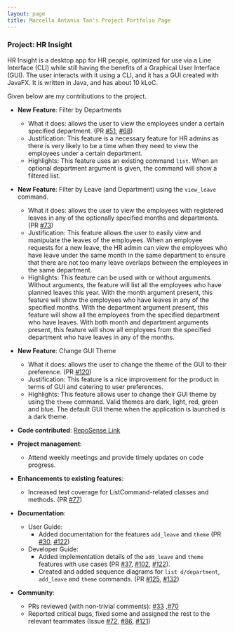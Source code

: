 ```yaml
---
layout: page
title: Marcella Antania Tan's Project Portfolio Page
---
```


### Project: HR Insight

HR Insight is a desktop app for HR people, optimized for use via a Line Interface (CLI) while still having the benefits of a Graphical User Interface (GUI). The user interacts with it using a CLI, and it has a GUI created with JavaFX. It is written in Java, and has about 10 kLoC.

Given below are my contributions to the project.

- **New Feature**: Filter by Departments
  * What it does: allows the user to view the employees under a certain specified department. (PR [#51](https://github.com/AY2324S1-CS2103-F13-2/tp/pull/51), [#68](https://github.com/AY2324S1-CS2103-F13-2/tp/pull/68))
  * Justification: This feature is a necessary feature for HR admins as there is very likely to be a time when they need to view the employees under a certain department.
  * Highlights: This feature uses an existing command `list`. When an optional department argument is given, the command will show a filtered list.

- **New Feature**: Filter by Leave (and Department) using the `view_leave` command.
  * What it does: allows the user to view the employees with registered leaves in any of the optionally specified months and departments. (PR [#73](https://github.com/AY2324S1-CS2103-F13-2/tp/pull/73))
  * Justification: This feature allows the user to easily view and manipulate the leaves of the employees. When an employee requests for a new leave, the HR admin can view the employees who have leave under the same month in the same department to ensure that there are not too many leave overlaps between the employees in the same department.
  * Highlights: This feature can be used with or without arguments. Without arguments, the feature will list all the employees who have planned leaves this year. With the month argument present, this feature will show the employees who have leaves in any of the specified months. With the department argument present, this feature will show all the employees from the specified department who have leaves. With both month and department arguments present, this feature will show all employees from the specified department who have leaves in any of the months.
 
- **New Feature**: Change GUI Theme
  * What it does: allows the user to change the theme of the GUI to their preference. (PR [#120](https://github.com/AY2324S1-CS2103-F13-2/tp/pull/120))
  * Justification: This feature is a nice improvement for the product in terms of GUI and catering to user preferences.
  * Highlights: This feature allows user to change their GUI theme by using the `theme` command. Valid themes are dark, light, red, green and blue. The default GUI theme when the application is launched is a dark theme.

- **Code contributed**: [RepoSense Link](https://nus-cs2103-ay2324s1.github.io/tp-dashboard/?search=marcellaantania&breakdown=true)

- **Project management**:
  * Attend weekly meetings and provide timely updates on code progress.

- **Enhancements to existing features**: 
  * Increased test coverage for ListCommand-related classes and methods. (PR [#77](https://github.com/AY2324S1-CS2103-F13-2/tp/pull/77))

- **Documentation**:
  * User Guide:
    * Added documentation for the features `add_leave` and `theme` (PR [#30](https://github.com/AY2324S1-CS2103-F13-2/tp/pull/30), [#122](https://github.com/AY2324S1-CS2103-F13-2/tp/pull/122))
  * Developer Guide:
    * Added implementation details of the `add_leave` and `theme` features with use cases (PR [#37](https://github.com/AY2324S1-CS2103-F13-2/tp/pull/37), [#102](https://github.com/AY2324S1-CS2103-F13-2/tp/pull/102), [#122](https://github.com/AY2324S1-CS2103-F13-2/tp/pull/122)).
    * Created and added sequence diagrams for `list d/department`, `add_leave` and `theme` commands. (PR [#125](https://github.com/AY2324S1-CS2103-F13-2/tp/pull/125), [#132](https://github.com/AY2324S1-CS2103-F13-2/tp/pull/132))

- **Community**:
  * PRs reviewed (with non-trivial comments): [#33](https://github.com/AY2324S1-CS2103-F13-2/tp/pull/33) ,[#70](https://github.com/AY2324S1-CS2103-F13-2/tp/pull/70)
  * Reported critical bugs, fixed some and assigned the rest to the relevant teammates (Issue [#72](https://github.com/AY2324S1-CS2103-F13-2/tp/issues/72), [#86](https://github.com/AY2324S1-CS2103-F13-2/tp/issues/86), [#121](https://github.com/AY2324S1-CS2103-F13-2/tp/issues/121))
